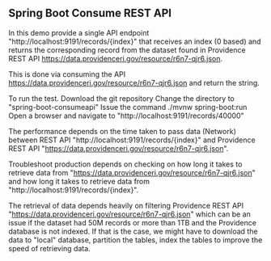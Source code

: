 ## Spring Boot Consume REST API

In this demo provide a single API endpoint "http://localhost:9191/records/{index}" that receives an index (0 based) and returns the corresponding record from the dataset found in 
Providence REST API https://data.providenceri.gov/resource/r6n7-qjr6.json. 

This is done via consuming the API https://data.providenceri.gov/resource/r6n7-qjr6.json and return the string.

To run the test. 
Download the git repository 
Change the directory to "spring-boot-consumeapi"
Issue the command  ./mvnw spring-boot:run
Open a browser and navigate to "http://localhost:9191/records/40000"

The performance depends on the time taken to pass data (Network) between
REST API "http://localhost:9191/records/{index}" and
Providence REST API "https://data.providenceri.gov/resource/r6n7-qjr6.json".  

Troubleshoot production depends on checking on how long it takes to retrieve data from "https://data.providenceri.gov/resource/r6n7-qjr6.json"
and how long it takes to retrieve data from "http://localhost:9191/records/{index}". 

The retrieval of data depends heavily on filtering 
Providence REST API "https://data.providenceri.gov/resource/r6n7-qjr6.json" which can be an issue if the dataset had 50M records 
or more than 1TB and the Providence database is not indexed.  If that is the case, we might have to download the data to "local" database, 
partition the tables, index the tables to improve the speed of retrieving data. 

